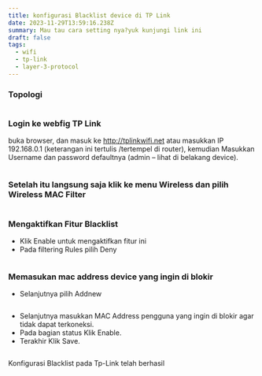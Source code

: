 ```yaml
---
title: konfigurasi Blacklist device di TP Link
date: 2023-11-29T13:59:16.238Z
summary: Mau tau cara setting nya?yuk kunjungi link ini
draft: false
tags:
  - wifi
  - tp-link
  - layer-3-protocol
---
```

### Topologi

![]()

### Login ke webfig TP Link

buka browser, dan masuk ke http://tplinkwifi.net atau masukkan IP 192.168.0.1 (keterangan ini tertulis /tertempel di router), kemudian Masukkan Username dan password defaultnya (admin – lihat di belakang device).

![]()

### Setelah itu langsung saja klik ke menu Wireless dan pilih Wireless MAC Filter

![]()

### Mengaktifkan Fitur Blacklist

* Klik Enable untuk mengaktifkan fitur ini
* Pada filtering Rules pilih Deny

![]()

### Memasukan mac address device yang ingin di blokir

* Selanjutnya pilih  Addnew

![]()

* Selanjutnya masukkan MAC Address pengguna yang ingin di blokir agar tidak dapat terkoneksi.
* Pada bagian status Klik Enable.
* Terakhir Klik Save.

![]()

Konfigurasi Blacklist pada Tp-Link telah berhasil